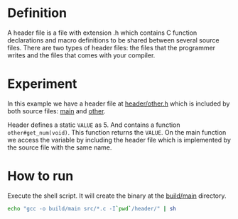 # Definition

A header file is a file with extension .h which contains C function declarations
and macro definitions to be shared between several source files. There are two
types of header files: the files that the programmer writes and the files that
comes with your compiler.

# Experiment

In this example we have a header file at [header/other.h](header/other.h) which is
included by both source files: [main](src/main.c) and [other](src/other.c).

Header defines a static `VALUE` as 5. And contains a function `other#get_num(void)`.
This function returns the `VALUE`. On the main function we access the variable by
including the header file which is implemented by the source file with the same name.

# How to run

Execute the shell script. It will create the binary at the [build/main](build/main) directory.

```sh
echo "gcc -o build/main src/*.c -I`pwd`/header/" | sh
```
